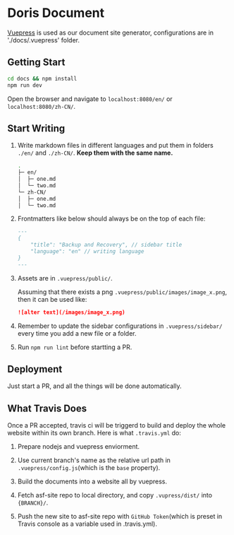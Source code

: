 # Doris Document

[Vuepress](https://github.com/vuejs/vuepress.git}) is used as our document site generator, configurations are in './docs/.vuepress' folder.

## Getting Start

```bash
cd docs && npm install
npm run dev
```

Open the browser and navigate to `localhost:8080/en/` or `localhost:8080/zh-CN/`.

## Start Writing

1. Write markdown files in different languages and put them in folders `./en/` and `./zh-CN/`. **Keep them with the same name.**

    ```bash
    .
    ├─ en/
    │  ├─ one.md
    │  └─ two.md
    └─ zh-CN/
    │  ├─ one.md
    │  └─ two.md
    ```

2. Frontmatters like below should always be on the top of each file:

    ```markdown
    ---
    {
        "title": "Backup and Recovery", // sidebar title
        "language": "en" // writing language
    }
    ---
    ```

3. Assets are in `.vuepress/public/`.

    Assuming that there exists a png `.vuepress/public/images/image_x.png`, then it can be used like:

    ```markdown
    ![alter text](/images/image_x.png)
    ```

4. Remember to update the sidebar configurations in `.vuepress/sidebar/` every time you add a new file or a folder.

5. Run `npm run lint` before startting a PR.

## Deployment

Just start a PR, and all the things will be done automatically.

## What Travis Does

Once a PR accepted, travis ci will be triggerd to build and deploy the whole website within its own branch. Here is what `.travis.yml` do:

1. Prepare nodejs and vuepress enviorment.

2. Use current branch's name as the relative url path in `.vuepress/config.js`(which is the `base` property).

3. Build the documents into a website all by vuepress.

4. Fetch asf-site repo to local directory, and copy `.vupress/dist/` into `{BRANCH}/`.

5. Push the new site to asf-site repo with `GitHub Token`(which is preset in Travis console as a variable used in .travis.yml).


